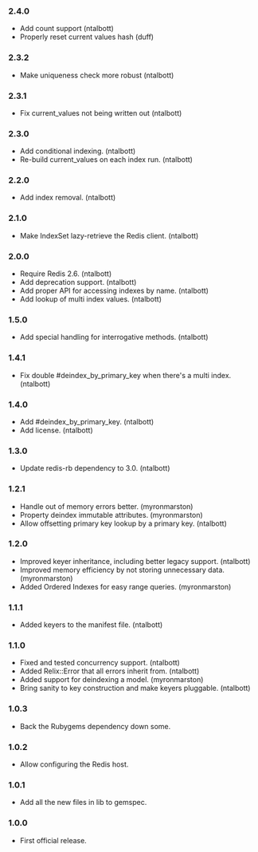 ### 2.4.0

* Add count support (ntalbott)
* Properly reset current values hash (duff)

### 2.3.2

* Make uniqueness check more robust (ntalbott)

### 2.3.1

* Fix current_values not being written out (ntalbott)

### 2.3.0

* Add conditional indexing. (ntalbott)
* Re-build current_values on each index run. (ntalbott)

### 2.2.0

* Add index removal. (ntalbott)

### 2.1.0

* Make IndexSet lazy-retrieve the Redis client. (ntalbott)

### 2.0.0

* Require Redis 2.6. (ntalbott)
* Add deprecation support. (ntalbott)
* Add proper API for accessing indexes by name. (ntalbott)
* Add lookup of multi index values. (ntalbott)

### 1.5.0

* Add special handling for interrogative methods. (ntalbott)

### 1.4.1

* Fix double #deindex_by_primary_key when there's a multi index. (ntalbott)

### 1.4.0

* Add #deindex_by_primary_key. (ntalbott)
* Add license. (ntalbott)

### 1.3.0

* Update redis-rb dependency to 3.0. (ntalbott)

### 1.2.1

* Handle out of memory errors better. (myronmarston)
* Property deindex immutable attributes. (myronmarston)
* Allow offsetting primary key lookup by a primary key. (ntalbott)

### 1.2.0

* Improved keyer inheritance, including better legacy
  support. (ntalbott)
* Improved memory efficiency by not storing unnecessary
  data. (myronmarston)
* Added Ordered Indexes for easy range queries. (myronmarston)

### 1.1.1

* Added keyers to the manifest file. (ntalbott)

### 1.1.0

* Fixed and tested concurrency support. (ntalbott)
* Added Relix::Error that all errors inherit from. (ntalbott)
* Added support for deindexing a model. (myronmarston)
* Bring sanity to key construction and make keyers pluggable. (ntalbott)

### 1.0.3

* Back the Rubygems dependency down some.

### 1.0.2

* Allow configuring the Redis host.

### 1.0.1

* Add all the new files in lib to gemspec.

### 1.0.0

* First official release.
